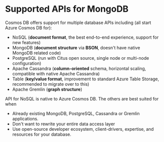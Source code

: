 # Supported APIs for MongoDB

Cosmos DB offers support for multiple database APIs including (all start Azure Cosmos DB for):

- NoSQL (**document format**, the best end-to-end experience, support for new features)
- MongoDB (**document structure** via **BSON**, doesn't have native MongoDB related code)
- PostgreSQL (run with Citus open source, single node or multi-node configuration)
- Apache Cassandra (**column-oriented** schema, horizontal scaling, compatible with native Apache Cassandra)
- Table (**key/value format**, improvement to standard Azure Table Storage, recommended to migrate over to this)
- Apache Gremlin (**graph structure**)

API for NoSQL is native to Azure Cosmos DB.
The others are best suited for when

- Already existing MongoDB, PostgreSQL, Cassandra or Gremlin applications.
- Don't want to rewrite your entire data access layer
- Use open-source developer ecosystem, client-drivers, expertise, and resources for your database.
